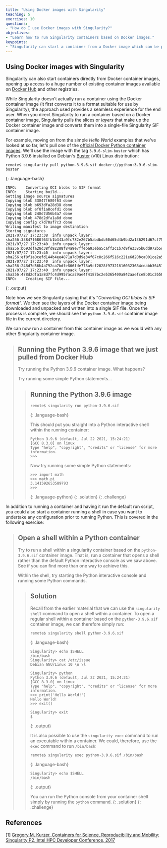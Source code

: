 ```yaml
---
title: "Using Docker images with Singularity"
teaching: 5
exercises: 10
questions:
- "How do I use Docker images with Singularity?"
objectives:
- "Learn how to run Singularity containers based on Docker images."
keypoints:
- "Singularity can start a container from a Docker image which can be pulled directly from Docker Hub."
---
```


## Using Docker images with Singularity

Singularity can also start containers directly from Docker container images, opening up access to a huge number of existing container images available on [Docker Hub](https://hub.docker.com/) and other registries.

While Singularity doesn't actually run a container using the Docker container image (it first converts it to a format suitable for use by Singularity), the approach used provides a seamless experience for the end user. When you direct Singularity to run a container based on a Docker container image, Singularity pulls the slices or _layers_ that make up the Docker container image and converts them into a single-file Singularity SIF container image.

For example, moving on from the simple _Hello World_ examples that we've looked at so far, let's pull one of the [official Docker Python container images](https://hub.docker.com/_/python). We'll use the image with the tag `3.9.6-slim-buster` which has Python 3.9.6 installed on Debian's [Buster](https://www.debian.org/releases/buster/) (v10) Linux distribution:

~~~
remote$ singularity pull python-3.9.6.sif docker://python:3.9.6-slim-buster
~~~
{: .language-bash}

~~~
INFO:    Converting OCI blobs to SIF format
INFO:    Starting build...
Getting image source signatures
Copying blob 33847f680f63 done  
Copying blob b693dfa28d38 done  
Copying blob ef8f1a8cefd1 done  
Copying blob 248d7d56b4a7 done  
Copying blob 478d2dfa1a8d done  
Copying config c7d70af7c3 done  
Writing manifest to image destination
Storing signatures
2021/07/27 17:23:38  info unpack layer: sha256:33847f680f63fb1b343a9fc782e267b5abdbdb50d65d4b9bd2a136291d67cf75
2021/07/27 17:23:40  info unpack layer: sha256:b693dfa28d38fd92288f84a9e7ffeba93eba5caff2c1b7d9fe3385b6dd972b5d
2021/07/27 17:23:40  info unpack layer: sha256:ef8f1a8cefd144b4ee4871a7d0d9e34f67c8c266f516c221e6d20bca001ce2a5
2021/07/27 17:23:40  info unpack layer: sha256:248d7d56b4a792ca7bdfe866fde773a9cf2028f973216160323684ceabb36451
2021/07/27 17:23:40  info unpack layer: sha256:478d2dfa1a8d7fc4d9957aca29ae4f4187bc2e5365400a842aaefce8b01c2658
INFO:    Creating SIF file...
~~~
{: .output}

Note how we see Singularity saying that it's "_Converting OCI blobs to SIF format_". We then see the layers of the Docker container image being downloaded and unpacked and written into a single SIF file. Once the process is complete, we should see the `python-3.9.6.sif` container image file in the current directory.

We can now run a container from this container image as we would with any other Singularity container image.

> ## Running the Python 3.9.6 image that we just pulled from Docker Hub
>
> Try running the Python 3.9.6 container image. What happens?
> 
> Try running some simple Python statements...
> 
> > ## Running the Python 3.9.6 image
> >
> > ~~~
> > remote$ singularity run python-3.9.6.sif
> > ~~~
> > {: .language-bash}
> > 
> > This should put you straight into a Python interactive shell within the running container:
> > 
> > ~~~
> > Python 3.9.6 (default, Jul 22 2021, 15:24:21) 
> > [GCC 8.3.0] on linux
> > Type "help", "copyright", "credits" or "license" for more information.
> > >>> 
> > ~~~
> > Now try running some simple Python statements:
> > ~~~
> > >>> import math
> > >>> math.pi
> > 3.141592653589793
> > >>> 
> > ~~~
> > {: .language-python}
> {: .solution}
{: .challenge}

In addition to running a container and having it run the default run script, you could also start a container running a shell in case you want to undertake any configuration prior to running Python. This is covered in the following exercise:

> ## Open a shell within a Python container
>
> Try to run a shell within a singularity container based on the `python-3.9.6.sif` container image. That is, run a container that opens a shell rather than the default Python interactive console as we saw above.
> See if you can find more than one way to achieve this.
> 
> Within the shell, try starting the Python interactive console and running some Python commands.
> 
> > ## Solution
> >
> > Recall from the earlier material that we can use the `singularity shell` command to open a shell within a container. To open a regular shell within a container based on the `python-3.9.6.sif` container image, we can therefore simply run:
> > ~~~
> > remote$ singularity shell python-3.9.6.sif
> > ~~~
> > {: .language-bash}
> > 
> > ~~~
> > Singularity> echo $SHELL
> > /bin/bash
> > Singularity> cat /etc/issue
> > Debian GNU/Linux 10 \n \l
> > 
> > Singularity> python
> > Python 3.9.6 (default, Jul 22 2021, 15:24:21) 
> > [GCC 8.3.0] on linux
> > Type "help", "copyright", "credits" or "license" for more information.
> > >>> print('Hello World!')
> > Hello World!
> > >>> exit()
> > 
> > Singularity> exit
> > $ 
> > ~~~
> > {: .output}
> > 
> > It is also possible to use the `singularity exec` command to run an executable within a container. We could, therefore, use the `exec` command to run `/bin/bash`:
> > 
> > ~~~
> > remote$ singularity exec python-3.9.6.sif /bin/bash
> > ~~~
> > {: .language-bash}
> > 
> > ~~~
> > Singularity> echo $SHELL
> > /bin/bash
> > ~~~
> > {: .output}
> > 
> > You can run the Python console from your container shell simply by running the `python` command.
> {: .solution}
{: .challenge}


## References

\[1\] [Gregory M. Kurzer, Containers for Science, Reproducibility and Mobility: Singularity P2. Intel HPC Developer Conference, 2017](https://www.youtube.com/watch?v=DA87Ba2dpNM)
